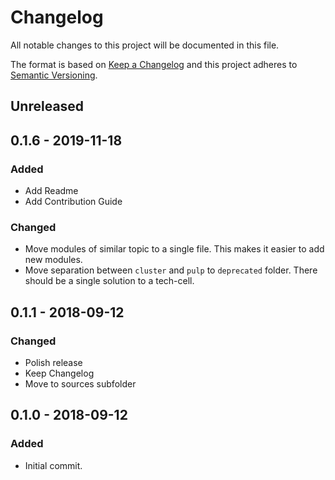 # Changelog
All notable changes to this project will be documented in this file.

The format is based on [Keep a Changelog](http://keepachangelog.com/en/1.0.0/)
and this project adheres to [Semantic Versioning](http://semver.org/spec/v2.0.0.html).

## Unreleased

## 0.1.6 - 2019-11-18
### Added
- Add Readme
- Add Contribution Guide

### Changed
- Move modules of similar topic to a single file. This makes it easier to add new modules.
- Move separation between `cluster` and `pulp` to `deprecated` folder. There should be a single solution to a tech-cell.

## 0.1.1 - 2018-09-12
### Changed
- Polish release
- Keep Changelog
- Move to sources subfolder

## 0.1.0 - 2018-09-12
### Added
- Initial commit.
